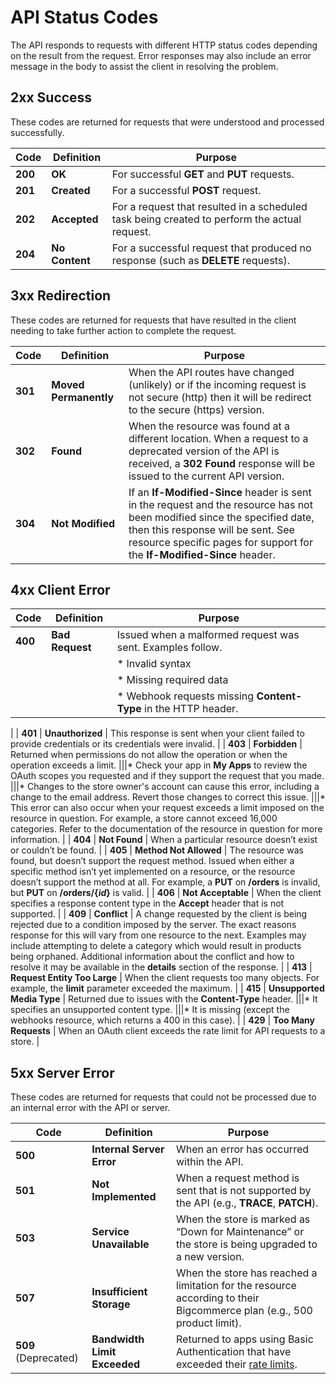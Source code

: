 # <span class="jumptarget"> API Status Codes </span>

The API responds to requests with different HTTP status codes depending on the result from the request. Error responses may also include an error message in the body to assist the client in resolving the problem.

## <span class="jumptarget"> 2xx Success </span>

These codes are returned for requests that were understood and processed successfully.

| Code | Definition | Purpose |
| --- | --- | --- |
| **200** | **OK** | For successful **GET** and **PUT** requests. |
| **201** | **Created** | For a successful **POST** request. |
| **202** | **Accepted** | For a request that resulted in a scheduled task being created to perform the actual request. |
| **204** | **No Content** | For a successful request that produced no response (such as **DELETE** requests). |

## <span class="jumptarget"> 3xx Redirection </span>

These codes are returned for requests that have resulted in the client needing to take further action to complete the request.

| Code | Definition | Purpose |
| --- | --- | --- |
| **301** | **Moved Permanently** | When the API routes have changed (unlikely) or if the incoming request is not secure (http) then it will be redirect to the secure (https) version. |
| **302** | **Found** | When the resource was found at a different location. When a request to a deprecated version of the API is received, a **302 Found** response will be issued to the current API version. |
| **304** | **Not Modified** | If an **If-Modified-Since** header is sent in the request and the resource has not been modified since the specified date, then this response will be sent. See resource specific pages for support for the **If-Modified-Since** header. |

## <span class="jumptarget"> 4xx Client Error </span>

| Code | Definition | Purpose |
| --- | --- | --- |
| **400** | **Bad Request** | Issued when a malformed request was sent. Examples follow.|
|||*   Invalid syntax
|||*   Missing required data
|||*   Webhook requests missing **Content-Type** in the HTTP header.
|
| **401** | **Unauthorized** | This response is sent when your client failed to provide credentials or its credentials were invalid. |
| **403** | **Forbidden** | Returned when permissions do not allow the operation or when the operation exceeds a limit.
|||*   Check your app in **My Apps** to review the OAuth scopes you requested and if they support the request that you made.
|||*   Changes to the store owner's account can cause this error, including a change to the email address. Revert those changes to correct this issue.
|||*   This error can also occur when your request exceeds a limit imposed on the resource in question. For example, a store cannot exceed 16,000 categories. Refer to the documentation of the resource in question for more information.
|
| **404** | **Not Found** | When a particular resource doesn’t exist or couldn’t be found. |
| **405** | **Method Not Allowed** | The resource was found, but doesn’t support the request method. Issued when either a specific method isn’t yet implemented on a resource, or the resource doesn’t support the method at all. For example, a **PUT** on **/orders** is invalid, but **PUT** on **/orders/{_id_}** is valid. |
| **406** | **Not Acceptable** | When the client specifies a response content type in the **Accept** header that is not supported. |
| **409** | **Conflict** | A change requested by the client is being rejected due to a condition imposed by the server. The exact reasons response for this will vary from one resource to the next. Examples may include attempting to delete a category which would result in products being orphaned. Additional information about the conflict and how to resolve it may be available in the **details** section of the response. |
| **413** | **Request Entity Too Large** | When the client requests too many objects. For example, the **limit** parameter exceeded the maximum. |
| **415** | **Unsupported Media Type** | Returned due to issues with the **Content-Type** header.
|||*   It specifies an unsupported content type.
|||*   It is missing (except the webhooks resource, which returns a 400 in this case).
 |
| **429** | **Too Many Requests** | When an OAuth client exceeds the rate limit for API requests to a store. |

## <span class="jumptarget"> 5xx Server Error </span>

These codes are returned for requests that could not be processed due to an internal error with the API or server.

| Code | Definition | Purpose |
| --- | --- | --- |
| **500** | **Internal Server Error** | When an error has occurred within the API. |
| **501** | **Not Implemented** | When a request method is sent that is not supported by the API (e.g., **TRACE**, **PATCH**). |
| **503** | **Service Unavailable** | When the store is marked as “Down for Maintenance” or the store is being upgraded to a new version. |
| **507** | **Insufficient Storage** | When the store has reached a limitation for the resource according to their Bigcommerce plan (e.g., 500 product limit). |
| **509** (Deprecated) | **Bandwidth Limit Exceeded** | Returned to apps using Basic Authentication that have exceeded their [rate limits](/api/rate-limits/basic). |
